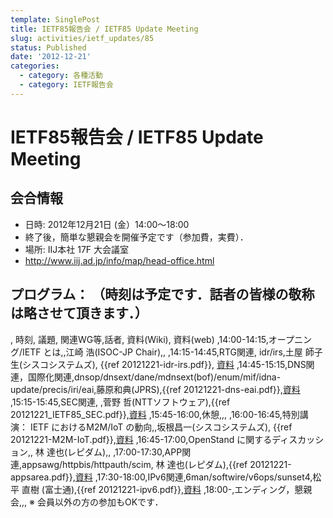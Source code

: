 ```yaml
---
template: SinglePost
title: IETF85報告会 / IETF85 Update Meeting
slug: activities/ietf_updates/85
status: Published
date: '2012-12-21'
categories:
  - category: 各種活動
  - category: IETF報告会
---
```

# IETF85報告会 / IETF85 Update Meeting
## 会合情報
*  日時: 2012年12月21日 (金）14:00〜18:00
  *  終了後，簡単な懇親会を開催予定です（参加費，実費）．
*  場所: IIJ本社 17F 大会議室
  *  http://www.iij.ad.jp/info/map/head-office.html
## プログラム： （時刻は予定です．話者の皆様の敬称は略させて頂きます．）
, 時刻, 議題, 関連WG等,話者, 資料(Wiki), 資料(web)
,14:00-14:15,オープニング/IETF とは,,江崎 浩(ISOC-JP Chair),,
,14:15-14:45,RTG関連, idr/irs,土屋 師子生(シスコシステムズ), {{ref 20121221-idr-irs.pdf}}, [資料](http://www.isoc.jp/materials/20121221/20121221-idr-irs.pdf)
,14:45-15:15,DNS関連，国際化関連,dnsop/dnsext/dane/mdnsext(bof)/enum/mif/idna-update/precis/iri/eai,藤原和典(JPRS),{{ref 20121221-dns-eai.pdf}},[資料](http://www.isoc.jp/materials/20121221/20121221-dns-eai.pdf)
,15:15-15:45,SEC関連, ,菅野 哲(NTTソフトウェア),{{ref 20121221_IETF85_SEC.pdf}},[資料](http://www.isoc.jp/materials/20121221/20121221_IETF85_SEC.pdf)
,15:45-16:00,休憩,,,
,16:00-16:45,特別講演： IETF におけるM2M/IoT の動向,,坂根昌一(シスコシステムズ), {{ref 20121221-M2M-IoT.pdf}},[資料](http://www.isoc.jp/materials/20121221/20121221-M2M-IoT.pdf)
,16:45-17:00,OpenStand に関するディスカッション,, 林 達也(レピダム),,
,17:00-17:30,APP関連,appsawg/httpbis/httpauth/scim, 林 達也(レピダム),{{ref 20121221-appsarea.pdf}},[資料](http://www.isoc.jp/materials/20121221/20121221-appsarea.pdf)
,17:30-18:00,IPv6関連,6man/softwire/v6ops/sunset4,松平 直樹 (富士通),{{ref 20121221-ipv6.pdf}},[資料](http://www.isoc.jp/materials/20121221/20121221-ipv6.pdf)
,18:00-,エンディング，懇親会,,,
※ 会員以外の方の参加もOKです．
